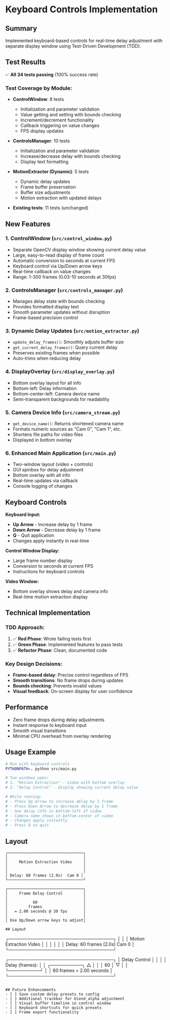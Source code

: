 # Keyboard Controls Implementation

## Summary
Implemented keyboard-based controls for real-time delay adjustment with separate display window using Test-Driven Development (TDD).

## Test Results
✅ **All 34 tests passing** (100% success rate)

### Test Coverage by Module:
- **ControlWindow**: 8 tests
  - Initialization and parameter validation
  - Value getting and setting with bounds checking
  - Increment/decrement functionality
  - Callback triggering on value changes
  - FPS display updates
  
- **ControlsManager**: 10 tests
  - Initialization and parameter validation
  - Increase/decrease delay with bounds checking
  - Display text formatting
  
- **MotionExtractor (Dynamic)**: 5 tests
  - Dynamic delay updates
  - Frame buffer preservation
  - Buffer size adjustments
  - Motion extraction with updated delays

- **Existing tests**: 11 tests (unchanged)

## New Features

### 1. ControlWindow (`src/control_window.py`)
- Separate OpenCV display window showing current delay value
- Large, easy-to-read display of frame count
- Automatic conversion to seconds at current FPS
- Keyboard control via Up/Down arrow keys
- Real-time callback on value changes
- Range: 1-300 frames (0.03-10 seconds at 30fps)

### 2. ControlsManager (`src/controls_manager.py`)
- Manages delay state with bounds checking
- Provides formatted display text
- Smooth parameter updates without disruption
- Frame-based precision control

### 3. Dynamic Delay Updates (`src/motion_extractor.py`)
- `update_delay_frames()`: Smoothly adjusts buffer size
- `get_current_delay_frames()`: Query current delay
- Preserves existing frames when possible
- Auto-trims when reducing delay

### 4. DisplayOverlay (`src/display_overlay.py`)
- Bottom overlay layout for all info
- Bottom-left: Delay information
- Bottom-center-left: Camera device name
- Semi-transparent backgrounds for readability

### 5. Camera Device Info (`src/camera_stream.py`)
- `get_device_name()`: Returns shortened camera name
- Formats numeric sources as "Cam 0", "Cam 1", etc.
- Shortens file paths for video files
- Displayed in bottom overlay

### 6. Enhanced Main Application (`src/main.py`)
- Two-window layout (video + controls)
- GUI spinbox for delay adjustment
- Bottom overlay with all info
- Real-time updates via callback
- Console logging of changes

## Keyboard Controls

**Keyboard Input:**
- **Up Arrow** - Increase delay by 1 frame
- **Down Arrow** - Decrease delay by 1 frame
- **Q** - Quit application
- Changes apply instantly in real-time

**Control Window Display:**
- Large frame number display
- Conversion to seconds at current FPS
- Instructions for keyboard controls

**Video Window:**
- Bottom overlay shows delay and camera info
- Real-time motion extraction display

## Technical Implementation

### TDD Approach:
1. ✅ **Red Phase**: Wrote failing tests first
2. ✅ **Green Phase**: Implemented features to pass tests
3. ✅ **Refactor Phase**: Clean, documented code

### Key Design Decisions:
- **Frame-based delay**: Precise control regardless of FPS
- **Smooth transitions**: No frame drops during updates
- **Bounds checking**: Prevents invalid values
- **Visual feedback**: On-screen display for user confidence

## Performance
- Zero frame drops during delay adjustments
- Instant response to keyboard input
- Smooth visual transitions
- Minimal CPU overhead from overlay rendering

## Usage Example
```bash
# Run with keyboard controls
PYTHONPATH=. python src/main.py

# Two windows open:
# 1. "Motion Extraction" - video with bottom overlay
# 2. "Delay Control" - display showing current delay value

# While running:
# - Press Up Arrow to increase delay by 1 frame
# - Press Down Arrow to decrease delay by 1 frame
# - See delay info in bottom-left of video
# - Camera name shown in bottom-center of video
# - Changes apply instantly
# - Press Q to quit
```

## Layout

```
┌─────────────────────────────────┐
│                                 │
│     Motion Extraction Video     │
│                                 │
│                                 │
│ Delay: 60 frames (2.0s)  Cam 0 │
└─────────────────────────────────┘

┌─────────────────────────────────┐
│     Frame Delay Control         │
│                                 │
│           60                    │
│         frames                  │
│   = 2.00 seconds @ 30 fps       │
│                                 │
│ Use Up/Down arrow keys to adjust│

## Layout

```
┌─────────────────────────────────┐
│                                 │
│     Motion Extraction Video     │
│                                 │
│                                 │
│ Delay: 60 frames (2.0s)  Cam 0 │
└─────────────────────────────────┘

┌─────────────────────────────────┐
│  Delay Control                  │
│                                 │
│  Delay (frames):                │
│  ┌──────────┐ △                 │
│  │    60    │ ▽                 │
│  └──────────┘                   │
│  60 frames = 2.00 seconds       │
└─────────────────────────────────┘
```

## Future Enhancements
- [ ] Save custom delay presets to config
- [ ] Additional trackbar for blend_alpha adjustment
- [ ] Visual buffer timeline in control window
- [ ] Keyboard shortcuts for quick presets
- [ ] Frame export functionality
